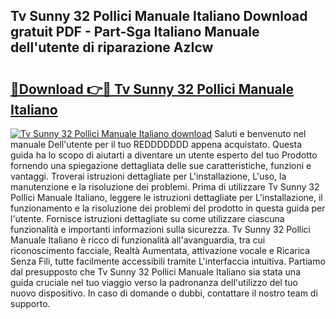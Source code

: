 ## Tv Sunny 32 Pollici Manuale Italiano Download gratuit PDF - Part-Sga Italiano Manuale dell'utente di riparazione AzIcw

# <h2><a href="http://dffcqg.blite.top/?on=Tv+Sunny+32+Pollici+Manuale+Italiano">🔗Download 👉🔴 Tv Sunny 32 Pollici Manuale Italiano</a></h2>

[![Tv Sunny 32 Pollici Manuale Italiano download](https://i.imgur.com/lujVjoI.png)](http://dffcqg.blite.top/?on=Tv+Sunny+32+Pollici+Manuale+Italiano)
Saluti e benvenuto nel manuale Dell'utente per il tuo REDDDDDDD appena acquistato. Questa guida ha lo scopo di aiutarti a diventare un utente esperto del tuo Prodotto fornendo una spiegazione dettagliata delle sue caratteristiche, funzioni e vantaggi. Troverai istruzioni dettagliate per L'installazione, L'uso, la manutenzione e la risoluzione dei problemi. Prima di utilizzare Tv Sunny 32 Pollici Manuale Italiano, leggere le istruzioni dettagliate per L'installazione, il funzionamento e la risoluzione dei problemi del prodotto in questa guida per l'utente. Fornisce istruzioni dettagliate su come utilizzare ciascuna funzionalità e importanti informazioni sulla sicurezza. Tv Sunny 32 Pollici Manuale Italiano è ricco di funzionalità all'avanguardia, tra cui riconoscimento facciale, Realtà Aumentata, attivazione vocale e Ricarica Senza Fili, tutte facilmente accessibili tramite L'interfaccia intuitiva. Partiamo dal presupposto che Tv Sunny 32 Pollici Manuale Italiano sia stata una guida cruciale nel tuo viaggio verso la padronanza dell'utilizzo del tuo nuovo dispositivo. In caso di domande o dubbi, contattare il nostro team di supporto.
